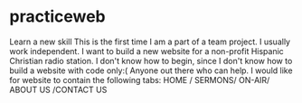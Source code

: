 # practiceweb
Learn a new skill
This is the first time I am a part of a team project. I usually work independent. I want to build a new website for a non-profit Hispanic Christian radio station. I don't know how to begin, since I don't know how to build a website with code only:( 
Anyone out there who can help. I would like for website to contain the following tabs:  HOME / SERMONS/ ON-AIR/ ABOUT US /CONTACT US
